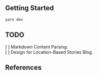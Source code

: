 ## Getting Started

```bash
yarn dev
```

## TODO
[ ] Markdown Content Parsing.   
[ ] Design for Location-Based Stories Blog.

## References
